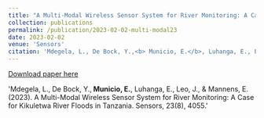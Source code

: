 ```yaml
---
title: "A Multi-Modal Wireless Sensor System for River Monitoring: A Case for Kikuletwa River Floods in Tanzania"
collection: publications
permalink: /publication/2023-02-02-multi-modal23
date: 2023-02-02
venue: 'Sensors'
citation: 'Mdegela, L., De Bock, Y.,<b> Municio, E.</b>, Luhanga, E., Leo, J., & Mannens, E. (2023). A Multi-Modal Wireless Sensor System for River Monitoring: A Case for Kikuletwa River Floods in Tanzania. Sensors, 23(8), 4055.'
---
```


[Download paper here](https://www.mdpi.com/1424-8220/23/8/4055)

'Mdegela, L., De Bock, Y.,<b> Municio, E.</b>, Luhanga, E., Leo, J., & Mannens, E. (2023). A Multi-Modal Wireless Sensor System for River Monitoring: A Case for Kikuletwa River Floods in Tanzania. Sensors, 23(8), 4055.'